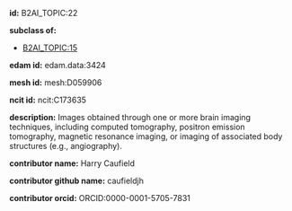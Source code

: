 **id:** B2AI_TOPIC:22

**subclass of:**

- [B2AI_TOPIC:15](../DataTopic.markdown)

**edam id:** edam.data:3424

**mesh id:** mesh:D059906

**ncit id:** ncit:C173635

**description:** Images obtained through one or more brain imaging techniques, including computed tomography, positron emission tomography, magnetic resonance imaging, or imaging of associated body structures (e.g., angiography).

**contributor name:** Harry Caufield

**contributor github name:** caufieldjh

**contributor orcid:** ORCID:0000-0001-5705-7831
